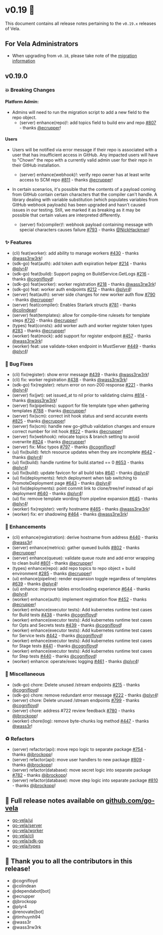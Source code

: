 # v0.19 🚀

This document contains all release notes pertaining to the `v0.19.x` releases of Vela.

## For Vela Administrators

* When upgrading from `v0.18`, please take note of the [migration information](/migrations/v0.19/README.md)

## v0.19.0

### 💥 Breaking Changes

#### Platform Admin:

- Admins will need to run the migration script to add a new field to the repo object.
    - (server) enhance(repo)!: add topics field to build env and repo [#807](https://github.com/go-vela/server/commit/676edd65e0cc89a0b1a75616f23f6a55de317393) - thanks [@ecrupper](https://github.com/ecrupper)!

#### Users

- Users will be notified via error message if their repo is associated with a user that has insufficient access in GitHub. Any impacted users will have to "Chown" the repo with a currently valid admin user for their repo in their GitHub installation.
    - (server) enhance(webhook)!: verify repo owner has at least write access to SCM repo [#811](https://github.com/go-vela/server/commit/00e378dd33ec19396f7c3b59c4d9c744244f7363) - thanks [@ecrupper](https://github.com/ecrupper)!

- In certain scenarios, it's possible that the contents of a payload coming from GitHub contain certain characters that the compiler can't handle. A library dealing with variable substitution (which populates variables from GitHub webhook payloads) has been upgraded and hasn't caused issues in our testing. Still, we marked it as breaking as it may be possible that certain values are interpreted differently.
    - (server) fix(compiler)!: webhook payload containing message with special characters causes failure [#793](https://github.com/go-vela/server/commit/3fec46cbef8ae8224d7cad31680e96e4b5513498) - thanks [@NickHackman](https://github.com/NickHackman)!

### ✨ Features

- (cli) feat(worker): add ability to manage workers [#430](https://github.com/go-vela/cli/commit/878f13c30718e70710e71effe07e399137a1ff47) - thanks [@wass3rw3rk](https://github.com/wass3rw3rk)!
- (sdk-go) feat(auth): add token auth expiration helper [#214](https://github.com/go-vela/sdk-go/commit/e8d38c73b1bb4dd9cd7c85abc9d89bdd65040188) - thanks [@plyr4](https://github.com/plyr4)!
- (sdk-go) feat(build): Support paging on BuildService.GetLogs [#216](https://github.com/go-vela/sdk-go/commit/c34cd778f44a4723a07e284ce50c59f73e9c1de9) - thanks [@cognifloyd](https://github.com/cognifloyd)!
- (sdk-go) feat(worker): worker registration [#218](https://github.com/go-vela/sdk-go/commit/6588cbb973fde6d644ed934f7a284cd4a04a5ba9) - thanks [@wass3rw3rk](https://github.com/wass3rw3rk)!
- (sdk-go) feat: worker auth endpoints [#212](https://github.com/go-vela/sdk-go/commit/afa7fa4a38af048b3329be05d7542dc5000661fa) - thanks [@plyr4](https://github.com/plyr4)!
- (server) feat(auth): server side changes for new worker auth flow [#790](https://github.com/go-vela/server/commit/5ffbe819aa2947f952c8847ee33320514d1c98b6) - thanks [@ecrupper](https://github.com/ecrupper)!
- (server) feat(compiler): Enables Starlark structs [#781](https://github.com/go-vela/server/commit/3d5b219785d9a0d9b9ded4229543c752d84b21f5) - thanks [@colindean](https://github.com/colindean)!
- (server) feat(templates): allow for compile-time rulesets for template steps [#720](https://github.com/go-vela/server/commit/4a275f635b216022078d25674869d0d6c1d2607a) - thanks [@ecrupper](https://github.com/ecrupper)!
- (types) feat(consts): add worker auth and worker register token types [#283](https://github.com/go-vela/types/commit/6c723879639cdf5b63e31d488c4e7bb3ee3df560) - thanks [@ecrupper](https://github.com/ecrupper)!
- (worker) feat(mock): add support for register endpoint [#457](https://github.com/go-vela/worker/commit/41812a907789f20d0439ae21b53ec654712bb701) - thanks [@wass3rw3rk](https://github.com/wass3rw3rk)!
- (worker) feat: use validate-token endpoint in MustServer [#449](https://github.com/go-vela/worker/commit/22ae0a14cb970dfb33669aa893bfb8ebc955189f) - thanks [@plyr4](https://github.com/plyr4)!

### 🐛 Bug Fixes

- (cli) fix(register): show error message [#439](https://github.com/go-vela/cli/commit/20ecef6c02f4e2a63df1b2194a32b8b87b01eed1) - thanks [@wass3rw3rk](https://github.com/wass3rw3rk)!
- (cli) fix: worker registration [#438](https://github.com/go-vela/cli/commit/3bad9799e1b4401f5b9a4bc626f9cbbc4b347314) - thanks [@wass3rw3rk](https://github.com/wass3rw3rk)!
- (sdk-go) fix(register): return error on non-200 response [#221](https://github.com/go-vela/sdk-go/commit/9f72cb2ae344947d23c7bcb8482a97161df3a2d0) - thanks [@plyr4](https://github.com/plyr4)!
- (server) fix(jwt): set issued_at to nil prior to validating claims [#814](https://github.com/go-vela/server/commit/931e938a5f889a36e6a4ac0d990397cab9a1666e) - thanks [@wass3rw3rk](https://github.com/wass3rw3rk)!
- (server) fix(pipelines): support for file template type when gathering templates [#788](https://github.com/go-vela/server/commit/96b5d86f8833d0a36dbedd18682b3cd840e3edad) - thanks [@ecrupper](https://github.com/ecrupper)!
- (server) fix(scm): correct init hook status and send accurate events [#825](https://github.com/go-vela/server/commit/0410ae0e53931d134fe0fcb1e5f5d936898c5d0c) - thanks [@ecrupper](https://github.com/ecrupper)!
- (server) fix(scm): handle new go-github validation changes and ensure correct number for init hook [#822](https://github.com/go-vela/server/commit/2913b6d7ac9699c93290c297ed0c8e72e1d5afe5) - thanks [@ecrupper](https://github.com/ecrupper)!
- (server) fix(webhook): relocate topics & branch setting to avoid overwrite [#824](https://github.com/go-vela/server/commit/519876b0fad10de578c03a3bde4613cab04f2384) - thanks [@ecrupper](https://github.com/ecrupper)!
- (server) fix: Misc typos [#797](https://github.com/go-vela/server/commit/aa0b68ef8923767bdce590f25384d5e33f889d8c) - thanks [@cognifloyd](https://github.com/cognifloyd)!
- (ui) fix(build): fetch resource updates when they are incomplete [#642](https://github.com/go-vela/ui/commit/de59d2824d0d944a00e8b1afc76e6345ef9b5cc0) - thanks [@plyr4](https://github.com/plyr4)!
- (ui) fix(build): handle runtime for build.started == 0 [#653](https://github.com/go-vela/ui/commit/c5a4cf1805d42bdf53b27d6cca20507d84316a85) - thanks [@plyr4](https://github.com/plyr4)!
- (ui) fix(build): update favicon for all build tabs [#641](https://github.com/go-vela/ui/commit/c040c909a3083bfdc41ac206f661683e753c816b) - thanks [@plyr4](https://github.com/plyr4)!
- (ui) fix(deployments): fetch deployment when tab switching to PromoteDeployment page [#643](https://github.com/go-vela/ui/commit/295fd2fdccf444657b89fe39b8a8b6c326136113) - thanks [@plyr4](https://github.com/plyr4)!
- (ui) fix(deployments): point commit link to clone/tree/ref instead of api deployment [#640](https://github.com/go-vela/ui/commit/54d19b2a7c717dafa56c9d89947786f9c1ee51f2) - thanks [@plyr4](https://github.com/plyr4)!
- (ui) fix: remove template wording from pipeline expansion [#645](https://github.com/go-vela/ui/commit/5e6bf0d5ef776e9e98b2631396e639f80f883980) - thanks [@plyr4](https://github.com/plyr4)!
- (worker) fix(register): verify hostname [#465](https://github.com/go-vela/worker/commit/21eece0d21fb3a1c272d6221683ae1558f638023) - thanks [@wass3rw3rk](https://github.com/wass3rw3rk)!
- (worker) fix: err shadowing [#464](https://github.com/go-vela/worker/commit/e9e4579aa2d3933d2989a5c1e7bc2440e1744d07) - thanks [@wass3rw3rk](https://github.com/wass3rw3rk)!

### 🚸 Enhancements

- (cli) enhance(registration): derive hostname from address [#440](https://github.com/go-vela/cli/commit/082ff30812ffeee3d5e14af35c32b54df4faaf22) - thanks [@wass3r](https://github.com/wass3r)!
- (server) enhance(metrics): gather queued builds [#802](https://github.com/go-vela/server/commit/17c53400b2d5f834d0ad2dde7d57eafa317ca325) - thanks [@ecrupper](https://github.com/ecrupper)!
- (server) enhance(queue): validate queue route and add error wrapping to clean build [#801](https://github.com/go-vela/server/commit/f8a9aa116391bcde0b4772c0974b97aef2617ea3) - thanks [@ecrupper](https://github.com/ecrupper)!
- (types) enhance(repo): add repo topics to repo object + build environment [#285](https://github.com/go-vela/types/commit/676c45c911b5ed2c6019dfcb20852c551fc8873a) - thanks [@ecrupper](https://github.com/ecrupper)!
- (ui) enhance(pipeline): render expansion toggle regardless of templates [#639](https://github.com/go-vela/ui/commit/96c25abd6e0ee518c863169f5cc896d470f5ad3a) - thanks [@plyr4](https://github.com/plyr4)!
- (ui) enhance: improve tables error/loading experience [#644](https://github.com/go-vela/ui/commit/5e9782b112edbecdce35be50b321633b2441dbd8) - thanks [@plyr4](https://github.com/plyr4)!
- (worker) enhance(auth): implement registration flow [#452](https://github.com/go-vela/worker/commit/6c146e5199b94fd5dcb3e119310e1552952d86f6) - thanks [@ecrupper](https://github.com/ecrupper)!
- (worker) enhance(executor tests): Add kubernetes runtime test cases for Build tests [#438](https://github.com/go-vela/worker/commit/a70c97bb23519249ffbf4075206ac83e6823e9a6) - thanks [@cognifloyd](https://github.com/cognifloyd)!
- (worker) enhance(executor tests): Add kubernetes runtime test cases for Opts and Secrets tests [#439](https://github.com/go-vela/worker/commit/e63ba7cc57b0c6ebde311ec90d598ee8c7897676) - thanks [@cognifloyd](https://github.com/cognifloyd)!
- (worker) enhance(executor tests): Add kubernetes runtime test cases for Service tests [#442](https://github.com/go-vela/worker/commit/e827b1cdb2a0bc1f7363ff544677880f1c1acf9e) - thanks [@cognifloyd](https://github.com/cognifloyd)!
- (worker) enhance(executor tests): Add kubernetes runtime test cases for Stage tests [#441](https://github.com/go-vela/worker/commit/10042b4f3100f7e9e6210da06eed20aad953a41f) - thanks [@cognifloyd](https://github.com/cognifloyd)!
- (worker) enhance(executor tests): Add kubernetes runtime test cases for Step tests [#440](https://github.com/go-vela/worker/commit/43f5157b4128dd9056fad63164f0ac0a864bd150) - thanks [@cognifloyd](https://github.com/cognifloyd)!
- (worker) enhance: operate/exec logging [#461](https://github.com/go-vela/worker/commit/66791e03e03a85db37e16864eb0777f5c13ed0cd) - thanks [@plyr4](https://github.com/plyr4)!

### 🔧 Miscellaneous

- (sdk-go) chore: Delete unused /stream endpoints [#215](https://github.com/go-vela/sdk-go/commit/9c46e39f8eb8ed9f2e4cb5aa61e59edc9ecbdda3) - thanks [@cognifloyd](https://github.com/cognifloyd)!
- (sdk-go) chore: remove redundant error message [#222](https://github.com/go-vela/sdk-go/commit/c423fde9337ea594c31bd243c6007fff5b94e1fa) - thanks [@plyr4](https://github.com/plyr4)!
- (server) chore: Delete unused /stream endpoints [#799](https://github.com/go-vela/server/commit/8b1b8575e5398054058ab524b015efd5fe6a69ed) - thanks [@cognifloyd](https://github.com/cognifloyd)!
- (server) chore: address #722 review feedback [#780](https://github.com/go-vela/server/commit/214b2bd1110beafcab9b1e318182f7d2c4930011) - thanks [@jbrockopp](https://github.com/jbrockopp)!
- (worker) chore(log): remove byte-chunks log method [#447](https://github.com/go-vela/worker/commit/c8c512b8378c44054071d1e9e928849d46afb152) - thanks [@wass3r](https://github.com/wass3r)!

### ♻️ Refactors

- (server) refactor(api): move repo logic to separate package [#754](https://github.com/go-vela/server/commit/b42e80ff531b634232845aed1904f0255ce0bf0f) - thanks [@jbrockopp](https://github.com/jbrockopp)!
- (server) refactor(api): move user handlers to new package [#809](https://github.com/go-vela/server/commit/b5777e5ec1d1e0ae9bba89f38d8ce4a43a646729) - thanks [@jbrockopp](https://github.com/jbrockopp)!
- (server) refactor(database): move secret logic into separate package [#782](https://github.com/go-vela/server/commit/71240b4f1e474cbe488fd8c67afe7ffd76f466eb) - thanks [@jbrockopp](https://github.com/jbrockopp)!
- (server) refactor(database): move step logic into separate package [#810](https://github.com/go-vela/server/commit/f37d973383d18546ea3b3f662980272a7284f56c) - thanks [@jbrockopp](https://github.com/jbrockopp)!

## 🔗 Full release notes available on [github.com/go-vela](https://github.com/go-vela)

* [go-vela/ui](https://github.com/go-vela/ui/releases)
* [go-vela/server](https://github.com/go-vela/server/releases)
* [go-vela/worker](https://github.com/go-vela/worker/releases)
* [go-vela/cli](https://github.com/go-vela/cli/releases)
* [go-vela/sdk-go](https://github.com/go-vela/sdk-go/releases)
* [go-vela/types](https://github.com/go-vela/types/releases)

## 💟 Thank you to all the contributors in this release!

- @cognifloyd
- @colindean
- @dependabot[bot]
- @ecrupper
- @jbrockopp
- @plyr4
- @renovate[bot]
- @timhuynh94
- @wass3r
- @wass3rw3rk
